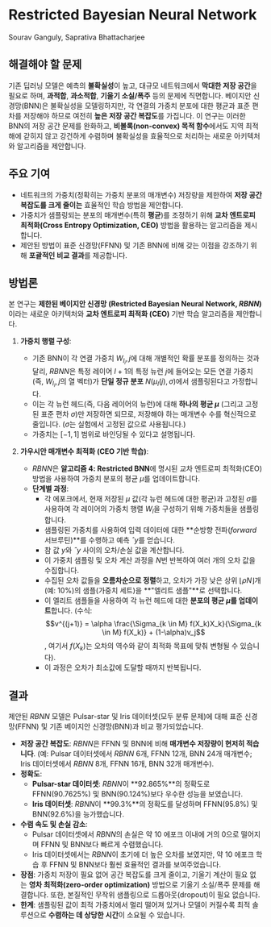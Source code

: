# Restricted Bayesian Neural Network

Sourav Ganguly, Saprativa Bhattacharjee

## 해결해야 할 문제

기존 딥러닝 모델은 예측의 **불확실성**이 높고, 대규모 네트워크에서 **막대한 저장 공간**을 필요로 하며, **과적합**, **과소적합**, **기울기 소실/폭주** 등의 문제에 직면합니다. 베이지안 신경망(BNN)은 불확실성을 모델링하지만, 각 연결의 가중치 분포에 대한 평균과 표준 편차를 저장해야 하므로 여전히 **높은 저장 공간 복잡도**를 가집니다. 이 연구는 이러한 BNN의 저장 공간 문제를 완화하고, **비볼록(non-convex) 목적 함수**에서도 지역 최적해에 갇히지 않고 강건하게 수렴하며 불확실성을 효율적으로 처리하는 새로운 아키텍처와 알고리즘을 제안합니다.

## 주요 기여

* 네트워크의 가중치(정확히는 가중치 분포의 매개변수) 저장량을 제한하여 **저장 공간 복잡도를 크게 줄이는** 효율적인 학습 방법을 제안합니다.
* 가중치가 샘플링되는 분포의 매개변수(특히 **평균**)를 조정하기 위해 **교차 엔트로피 최적화(Cross Entropy Optimization, CEO)** 방법을 활용하는 알고리즘을 제시합니다.
* 제안된 방법이 표준 신경망(FFNN) 및 기존 BNN에 비해 갖는 이점을 강조하기 위해 **포괄적인 비교 결과**를 제공합니다.

## 방법론

본 연구는 **제한된 베이지안 신경망 (Restricted Bayesian Neural Network, $RBNN$)** 이라는 새로운 아키텍처와 **교차 엔트로피 최적화 (CEO)** 기반 학습 알고리즘을 제안합니다.

1. **가중치 행렬 구성**:
    * 기존 BNN이 각 연결 가중치 $W_{l_i},j$에 대해 개별적인 확률 분포를 정의하는 것과 달리, $RBNN$은 특정 레이어 $l+1$의 특정 뉴런 $j$에 들어오는 모든 연결 가중치(즉, $W_{l_i},j$의 열 벡터)가 **단일 정규 분포** $N(μ_l(j), σ)$에서 샘플링된다고 가정합니다.
    * 이는 각 뉴런 헤드(즉, 다음 레이어의 뉴런)에 대해 **하나의 평균 $μ$** (그리고 고정된 표준 편차 $σ$)만 저장하면 되므로, 저장해야 하는 매개변수 수를 혁신적으로 줄입니다. ($σ$는 실험에서 고정된 값으로 사용됩니다.)
    * 가중치는 $[-1, 1]$ 범위로 바인딩될 수 있다고 설명됩니다.

2. **가우시안 매개변수 최적화 (CEO 기반 학습)**:
    * $RBNN$은 **알고리즘 4: Restricted BNN**에 명시된 교차 엔트로피 최적화(CEO) 방법을 사용하여 가중치 분포의 평균 $μ$를 업데이트합니다.
    * **단계별 과정**:
        * 각 에포크에서, 현재 저장된 $μ$ 값(각 뉴런 헤드에 대한 평균)과 고정된 $σ$를 사용하여 각 레이어의 가중치 행렬 $W_l$을 구성하기 위해 가중치들을 샘플링합니다.
        * 샘플링된 가중치를 사용하여 입력 데이터에 대한 **순방향 전파($forward$ 서브루틴)**를 수행하고 예측 $ˆy$를 얻습니다.
        * 참 값 $y$와 $ˆy$ 사이의 오차/손실 값을 계산합니다.
        * 이 가중치 샘플링 및 오차 계산 과정을 $N$번 반복하여 여러 개의 오차 값을 수집합니다.
        * 수집된 오차 값들을 **오름차순으로 정렬**하고, 오차가 가장 낮은 상위 $⌊ρN⌋$개 (예: 10%)의 샘플(가중치 세트)을 **"엘리트 샘플"**로 선택합니다.
        * 이 엘리트 샘플들을 사용하여 각 뉴런 헤드에 대한 **분포의 평균 $μ$를 업데이트**합니다. (수식: $$v^{(j+1)} = \alpha \frac{\Sigma_{k \in M} f(X_k)X_k}{\Sigma_{k \in M} f(X_k)} + (1-\alpha)v_j$$, 여기서 $f(X_k)$는 오차의 역수와 같이 최적화 목표에 맞춰 변형될 수 있습니다).
        * 이 과정은 오차가 최소값에 도달할 때까지 반복됩니다.

## 결과

제안된 $RBNN$ 모델은 Pulsar-star 및 Iris 데이터셋(모두 분류 문제)에 대해 표준 신경망(FFNN) 및 기존 베이지안 신경망(BNN)과 비교 평가되었습니다.

* **저장 공간 복잡도**: $RBNN$은 FFNN 및 BNN에 비해 **매개변수 저장량이 현저히 적습니다**. (예: Pulsar 데이터셋에서 $RBNN$ 6개, FFNN 12개, BNN 24개 매개변수; Iris 데이터셋에서 $RBNN$ 8개, FFNN 16개, BNN 32개 매개변수).
* **정확도**:
  * **Pulsar-star 데이터셋**: $RBNN$이 **92.865%**의 정확도로 FFNN(90.7625%) 및 BNN(90.124%)보다 우수한 성능을 보였습니다.
  * **Iris 데이터셋**: $RBNN$이 **99.3%**의 정확도를 달성하며 FFNN(95.8%) 및 BNN(92.6%)을 능가했습니다.
* **수렴 속도 및 손실 감소**:
  * Pulsar 데이터셋에서 $RBNN$의 손실은 약 10 에포크 이내에 거의 0으로 떨어지며 FFNN 및 BNN보다 빠르게 수렴했습니다.
  * Iris 데이터셋에서는 $RBNN$이 초기에 더 높은 오차를 보였지만, 약 10 에포크 학습 후 FFNN 및 BNN보다 훨씬 효율적인 결과를 보여주었습니다.
* **장점**: 가중치 저장이 필요 없어 공간 복잡도를 크게 줄이고, 기울기 계산이 필요 없는 **영차 최적화(zero-order optimization)** 방법으로 기울기 소실/폭주 문제를 해결합니다. 또한, 본질적인 무작위 샘플링으로 드롭아웃(dropout)이 필요 없습니다.
* **한계**: 샘플링된 값이 최적 가중치에서 멀리 떨어져 있거나 모델이 커질수록 최적 솔루션으로 **수렴하는 데 상당한 시간**이 소요될 수 있습니다.

